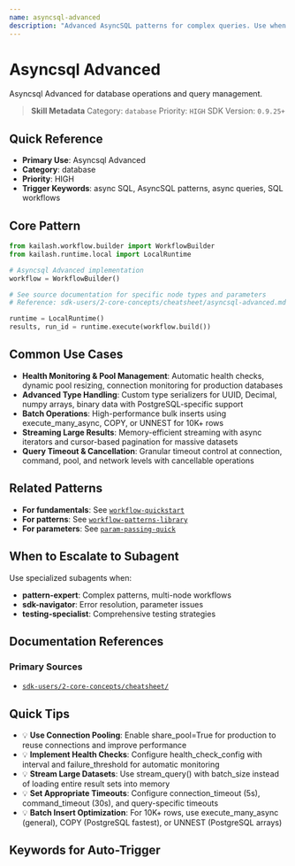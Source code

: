 ```yaml
---
name: asyncsql-advanced
description: "Advanced AsyncSQL patterns for complex queries. Use when asking 'async SQL', 'AsyncSQL patterns', 'async queries', 'SQL workflows', or 'async database'."
---
```


# Asyncsql Advanced

Asyncsql Advanced for database operations and query management.

> **Skill Metadata**
> Category: `database`
> Priority: `HIGH`
> SDK Version: `0.9.25+`

## Quick Reference

- **Primary Use**: Asyncsql Advanced
- **Category**: database
- **Priority**: HIGH
- **Trigger Keywords**: async SQL, AsyncSQL patterns, async queries, SQL workflows

## Core Pattern

```python
from kailash.workflow.builder import WorkflowBuilder
from kailash.runtime.local import LocalRuntime

# Asyncsql Advanced implementation
workflow = WorkflowBuilder()

# See source documentation for specific node types and parameters
# Reference: sdk-users/2-core-concepts/cheatsheet/asyncsql-advanced.md

runtime = LocalRuntime()
results, run_id = runtime.execute(workflow.build())
```


## Common Use Cases

- **Health Monitoring & Pool Management**: Automatic health checks, dynamic pool resizing, connection monitoring for production databases
- **Advanced Type Handling**: Custom type serializers for UUID, Decimal, numpy arrays, binary data with PostgreSQL-specific support
- **Batch Operations**: High-performance bulk inserts using execute_many_async, COPY, or UNNEST for 10K+ rows
- **Streaming Large Results**: Memory-efficient streaming with async iterators and cursor-based pagination for massive datasets
- **Query Timeout & Cancellation**: Granular timeout control at connection, command, pool, and network levels with cancellable operations

## Related Patterns

- **For fundamentals**: See [`workflow-quickstart`](#)
- **For patterns**: See [`workflow-patterns-library`](#)
- **For parameters**: See [`param-passing-quick`](#)

## When to Escalate to Subagent

Use specialized subagents when:
- **pattern-expert**: Complex patterns, multi-node workflows
- **sdk-navigator**: Error resolution, parameter issues
- **testing-specialist**: Comprehensive testing strategies

## Documentation References

### Primary Sources
- [`sdk-users/2-core-concepts/cheatsheet/`](../../../sdk-users/2-core-concepts/cheatsheet/)

## Quick Tips

- 💡 **Use Connection Pooling**: Enable share_pool=True for production to reuse connections and improve performance
- 💡 **Implement Health Checks**: Configure health_check_config with interval and failure_threshold for automatic monitoring
- 💡 **Stream Large Datasets**: Use stream_query() with batch_size instead of loading entire result sets into memory
- 💡 **Set Appropriate Timeouts**: Configure connection_timeout (5s), command_timeout (30s), and query-specific timeouts
- 💡 **Batch Insert Optimization**: For 10K+ rows, use execute_many_async (general), COPY (PostgreSQL fastest), or UNNEST (PostgreSQL arrays)

## Keywords for Auto-Trigger

<!-- Trigger Keywords: async SQL, AsyncSQL patterns, async queries, SQL workflows -->

